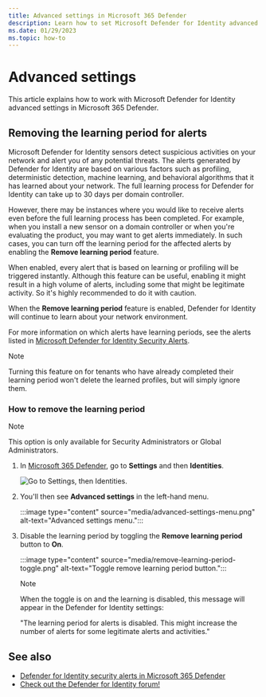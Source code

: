 ```yaml
---
title: Advanced settings in Microsoft 365 Defender
description: Learn how to set Microsoft Defender for Identity advanced settings in Microsoft 365 Defender.
ms.date: 01/29/2023
ms.topic: how-to
---
```


# Advanced settings

This article explains how to work with Microsoft Defender for Identity advanced settings in Microsoft 365 Defender.

## Removing the learning period for alerts

Microsoft Defender for Identity sensors detect suspicious activities on your network and alert you of any potential threats. The alerts generated by Defender for Identity are based on various factors such as profiling, deterministic detection, machine learning, and behavioral algorithms that it has learned about your network. The full learning process for Defender for Identity can take up to 30 days per domain controller.

However, there may be instances where you would like to receive alerts even before the full learning process has been completed. For example, when you install a new sensor on a domain controller or when you're evaluating the product, you may want to get alerts immediately. In such cases, you can turn off the learning period for the affected alerts by enabling the **Remove learning period** feature.

When enabled, every alert that is based on learning or profiling will be triggered instantly. Although this feature can be useful, enabling it might result in a high volume of alerts, including some that might be legitimate activity. So it's highly recommended to do it with caution.

When the **Remove learning period** feature is enabled, Defender for Identity will continue to learn about your network environment.

For more information on which alerts have learning periods, see the alerts listed in [Microsoft Defender for Identity Security Alerts](alerts-overview.md).

>[!NOTE]
> Turning this feature on for tenants who have already completed their learning period won't delete the learned profiles, but will simply ignore them.

### How to remove the learning period

> [!NOTE]
> This option is only available for Security Administrators or Global Administrators.

1. In [Microsoft 365 Defender](https://security.microsoft.com), go to **Settings** and then **Identities**.

    ![Go to Settings, then Identities.](media/settings-identities.png)

1. You'll then see **Advanced settings** in the left-hand menu.

    :::image type="content" source="media/advanced-settings-menu.png" alt-text="Advanced settings menu.":::

1. Disable the learning period by toggling the **Remove learning period** button to **On**.

    :::image type="content" source="media/remove-learning-period-toggle.png" alt-text="Toggle remove learning period button.":::

    > [!NOTE]
    > When the toggle is on and the learning is disabled, this message will appear in the Defender for Identity settings:
    >
    > "The learning period for alerts is disabled. This might increase the number of alerts for some legitimate alerts and activities."

## See also

- [Defender for Identity security alerts in Microsoft 365 Defender](manage-security-alerts.md)
- [Check out the Defender for Identity forum!](<https://aka.ms/MDIcommunity>)
